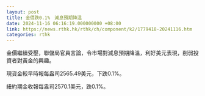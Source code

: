 ```yaml
---
layout: post
title: 金價跌0.1%　減息預期降溫
date: 2024-11-16 06:16:19.000000000 +08:00
link: https://news.rthk.hk/rthk/ch/component/k2/1779418-20241116.htm
categories: rthk
---
```


金價繼續受壓，聯儲局官員言論，令市場對減息預期降溫，利好美元表現，削弱投資者對黃金的興趣。

現貨金較早時報每盎司2565.49美元，下跌0.1%。

紐約期金收報每盎司2570.1美元，跌0.1%。
